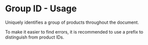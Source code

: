 # Group ID - Usage

Uniquely identifies a group of products throughout the document.

To make it easier to find errors, it is recommended to use a prefix to distinguish from product IDs.
